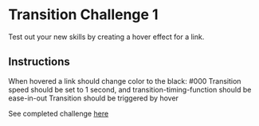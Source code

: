 # Transition Challenge 1
Test out your new skills by creating a hover effect for a link.
## Instructions
When hovered a link should change color to the black: #000
Transition speed should be set to 1 second, and transition-timing-function should be ease-in-out
Transition should be triggered by hover

See completed challenge [here](https://transitionchallenge-gatorwam19.c9users.io/index.html)